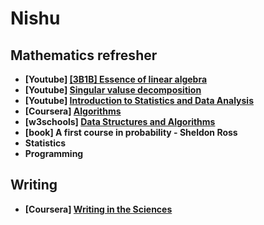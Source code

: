 # Nishu

## Mathematics refresher

- **[Youtube] [[3B1B] Essence of linear algebra](https://www.youtube.com/playlist?list=PLZHQObOWTQDPD3MizzM2xVFitgF8hE_ab)**
- **[Youtube] [Singular valuse decomposition](https://www.youtube.com/playlist?list=PLMrJAkhIeNNSVjnsviglFoY2nXildDCcv)**
- **[Youtube] [Introduction to Statistics and Data Analysis](https://www.youtube.com/playlist?list=PLMrJAkhIeNNT14qn1c5qdL29A1UaHamjx)**
- **[Coursera] [Algorithms](https://www.coursera.org/specializations/algorithms)**
- **[w3schools] [Data Structures and Algorithms](https://www.w3schools.com/dsa)**
- **[book] A first course in probability - Sheldon Ross**
- **Statistics**
- **Programming**

## Writing

- **[Coursera] [Writing in the Sciences](https://www.coursera.org/learn/sciwrite)**